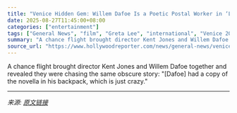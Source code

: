 ```yaml
---
title: "Venice Hidden Gem: Willem Dafoe Is a Poetic Postal Worker in ‘Late Fame’"
date: 2025-08-27T11:45:00+08:00
categories: ["entertainment"]
tags: ["General News", "film", "Greta Lee", "international", "Venice 2025", "Willem Dafoe"]
summary: "A chance flight brought director Kent Jones and Willem Dafoe together and revealed they were chasing the same obscure story: \"[Dafoe] had a copy of the novella in his backpack, which is just crazy.\""
source_url: "https://www.hollywoodreporter.com/news/general-news/venice-hidden-gem-willem-dafoe-is-a-poetic-postal-worker-in-late-fame-1236353933/"
---
```


A chance flight brought director Kent Jones and Willem Dafoe together and revealed they were chasing the same obscure story: "[Dafoe] had a copy of the novella in his backpack, which is just crazy."

---

*来源: [原文链接](https://www.hollywoodreporter.com/news/general-news/venice-hidden-gem-willem-dafoe-is-a-poetic-postal-worker-in-late-fame-1236353933/)*
